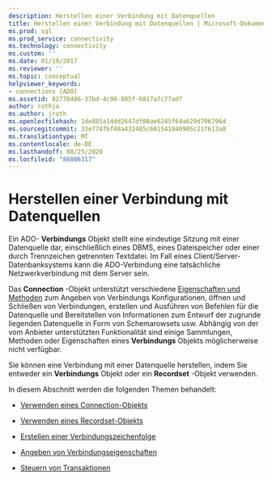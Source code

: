 ```yaml
---
description: Herstellen einer Verbindung mit Datenquellen
title: Herstellen einer Verbindung mit Datenquellen | Microsoft-Dokumentation
ms.prod: sql
ms.prod_service: connectivity
ms.technology: connectivity
ms.custom: ''
ms.date: 01/19/2017
ms.reviewer: ''
ms.topic: conceptual
helpviewer_keywords:
- connections [ADO]
ms.assetid: 82770486-37bd-4c90-885f-6817a7c77ad7
author: rothja
ms.author: jroth
ms.openlocfilehash: 1de885a14dd2647df08ae6245f64a629d706796d
ms.sourcegitcommit: 33e774fbf48a432485c601541840905c21f613a0
ms.translationtype: MT
ms.contentlocale: de-DE
ms.lasthandoff: 08/25/2020
ms.locfileid: "88806317"
---
```

# <a name="connecting-to-data-sources"></a>Herstellen einer Verbindung mit Datenquellen
Ein ADO- **Verbindungs** Objekt stellt eine eindeutige Sitzung mit einer Datenquelle dar, einschließlich eines DBMS, eines Dateispeicher oder einer durch Trennzeichen getrennten Textdatei. Im Fall eines Client/Server-Datenbanksystems kann die ADO-Verbindung eine tatsächliche Netzwerkverbindung mit dem Server sein.  
  
 Das **Connection** -Objekt unterstützt verschiedene [Eigenschaften und Methoden](../../reference/ado-api/connection-object-properties-methods-and-events.md) zum Angeben von Verbindungs Konfigurationen, öffnen und Schließen von Verbindungen, erstellen und Ausführen von Befehlen für die Datenquelle und Bereitstellen von Informationen zum Entwurf der zugrunde liegenden Datenquelle in Form von Schemarowsets usw. Abhängig von der vom Anbieter unterstützten Funktionalität sind einige Sammlungen, Methoden oder Eigenschaften eines **Verbindungs** Objekts möglicherweise nicht verfügbar.  
  
 Sie können eine Verbindung mit einer Datenquelle herstellen, indem Sie entweder ein **Verbindungs** Objekt oder ein **Recordset** -Objekt verwenden.  
  
 In diesem Abschnitt werden die folgenden Themen behandelt:  
  
-   [Verwenden eines Connection-Objekts](./using-a-connection-object.md)  
  
-   [Verwenden eines Recordset-Objekts](./using-a-recordset-object.md)  
  
-   [Erstellen einer Verbindungszeichenfolge](./creating-a-connection-string.md)  
  
-   [Angeben von Verbindungseigenschaften](./specifying-connection-properties.md)  
  
-   [Steuern von Transaktionen](./controlling-transactions-ado.md)